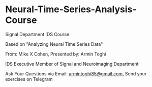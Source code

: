 # Neural-Time-Series-Analysis-Course
Signal Department IDS Course


Based on "Analyzing Neural Time Series Data" 

From: Mike X Cohen, Presented by: Armin Toghi

IDS Executive Member of Signal and Neuroimaging Department

Ask Your Questions via Email:
armintoghi85@gmail.com, Send your exercises on Telegram
